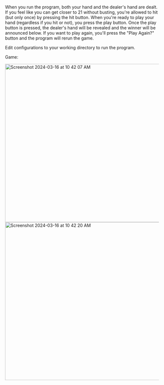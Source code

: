 When you run the program, both your hand and the dealer's hand are dealt. If you feel like you can get closer to 21 without busting, you're allowed to hit (but only once) by pressing the hit button. When you're ready to play your hand (regardless if you hit or not), you press the play button. Once the play button is pressed, the dealer's hand will be revealed and the winner will be announced below. If you want to play again, you'll press the "Play Again?" button and the program will rerun the game.

Edit configurations to your working directory to run the program.

Game:


<img width="519" alt="Screenshot 2024-03-16 at 10 42 07 AM" src="https://github.com/leaane/Blackjack/assets/144187222/2357ebc3-4837-46b4-8245-91136cacdbb3">
<img width="518" alt="Screenshot 2024-03-16 at 10 42 20 AM" src="https://github.com/leaane/Blackjack/assets/144187222/0c2d670e-58c0-45a0-91c1-6088d3ce9253">
